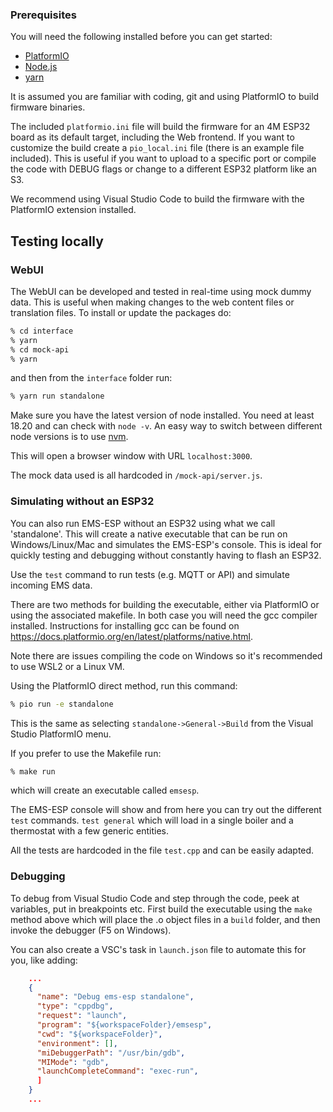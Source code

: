 ### Prerequisites

You will need the following installed before you can get started:

- [PlatformIO](https://platformio.org/)
- [Node.js](https://nodejs.org)
- [yarn](https://yarnpkg.com/getting-started/install)

It is assumed you are familiar with coding, git and using PlatformIO to build firmware binaries.

The included `platformio.ini` file will build the firmware for an 4M ESP32 board as its default target, including the Web frontend. If you want to customize the build create a `pio_local.ini` file (there is an example file included). This is useful if you want to upload to a specific port or compile the code with DEBUG flags or change to a different ESP32 platform like an S3.

We recommend using Visual Studio Code to build the firmware with the PlatformIO extension installed.

## Testing locally

### WebUI

The WebUI can be developed and tested in real-time using mock dummy data. This is useful when making changes to the web content files or translation files. To install or update the packages do:

```sh
% cd interface
% yarn
% cd mock-api
% yarn
```

and then from the `interface` folder run:

```sh
% yarn run standalone
```

Make sure you have the latest version of node installed. You need at least 18.20 and can check with `node -v`. An easy way to switch between different node versions is to use [nvm](https://github.com/nvm-sh/nvm).

This will open a browser window with URL `localhost:3000`.

The mock data used is all hardcoded in `/mock-api/server.js`.

### Simulating without an ESP32

You can also run EMS-ESP without an ESP32 using what we call 'standalone'. This will create a native executable that can be run on Windows/Linux/Mac and simulates the EMS-ESP's console. This is ideal for quickly testing and debugging without constantly having to flash an ESP32.

Use the `test` command to run tests (e.g. MQTT or API) and simulate incoming EMS data.

There are two methods for building the executable, either via PlatformIO or using the associated makefile. In both case you will need the gcc compiler installed. Instructions for installing gcc can be found on <https://docs.platformio.org/en/latest/platforms/native.html>.

Note there are issues compiling the code on Windows so it's recommended to use WSL2 or a Linux VM.

Using the PlatformIO direct method, run this command:

```sh
% pio run -e standalone
```

This is the same as selecting `standalone->General->Build` from the Visual Studio PlatformIO menu.

If you prefer to use the Makefile run:

```sh
% make run
```

which will create an executable called `emsesp`.

The EMS-ESP console will show and from here you can try out the different `test` commands. `test general` which will load in a single boiler and a thermostat with a few generic entities.

All the tests are hardcoded in the file `test.cpp` and can be easily adapted.

### Debugging

To debug from Visual Studio Code and step through the code, peek at variables, put in breakpoints etc. First build the executable using the `make` method above which will place the .o object files in a `build` folder, and then invoke the debugger (F5 on Windows).

You can also create a VSC's task in `launch.json` file to automate this for you, like adding:

```json
    ...
    {
      "name": "Debug ems-esp standalone",
      "type": "cppdbg",
      "request": "launch",
      "program": "${workspaceFolder}/emsesp",
      "cwd": "${workspaceFolder}",
      "environment": [],
      "miDebuggerPath": "/usr/bin/gdb",
      "MIMode": "gdb",
      "launchCompleteCommand": "exec-run",
      ]
    }
    ...
```
